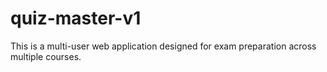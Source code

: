 # quiz-master-v1
This is a multi-user web application designed for exam preparation across multiple courses.
